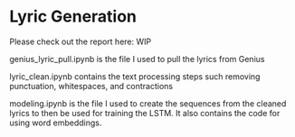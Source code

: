 # Lyric Generation
Please check out the report here: WIP

genius_lyric_pull.ipynb is the file I used to pull the lyrics from Genius

lyric_clean.ipynb contains the text processing steps such removing punctuation, whitespaces, and contractions

modeling.ipynb is the file I used to create the sequences from the cleaned lyrics to then be used for training the LSTM. It also contains the code for using word embeddings.

